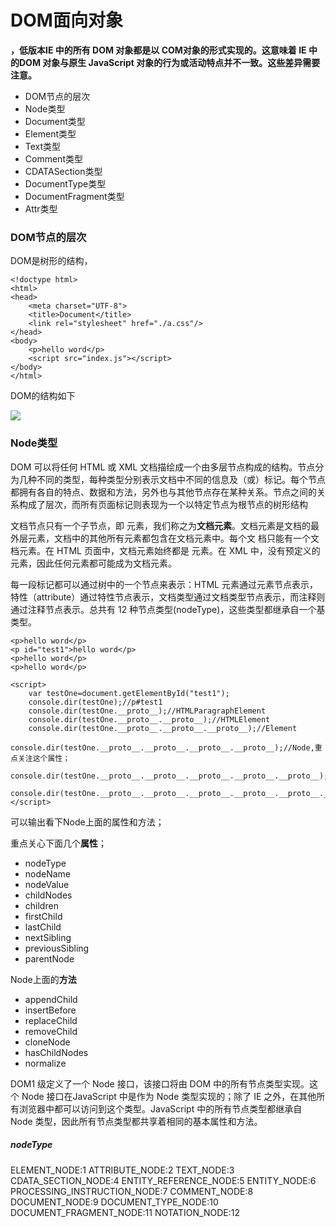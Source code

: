 # DOM面向对象

**，低版本IE 中的所有 DOM 对象都是以 COM对象的形式实现的。这意味着 IE 中的DOM 对象与原生 JavaScript 对象的行为或活动特点并不一致。这些差异需要注意。**

- DOM节点的层次
- Node类型
- Document类型
- Element类型
- Text类型
- Comment类型
- CDATASection类型
- DocumentType类型
- DocumentFragment类型
- Attr类型

### DOM节点的层次

DOM是树形的结构，

	<!doctype html>
	<html>
	<head>
	    <meta charset="UTF-8">
	    <title>Document</title>
	    <link rel="stylesheet" href="./a.css"/>
	</head>
	<body>
	    <p>hello word</p>
	    <script src="index.js"></script>
	</body>
	</html>

DOM的结构如下

![](http://i.imgur.com/tY1ymHt.png)


### Node类型

DOM 可以将任何 HTML 或 XML 文档描绘成一个由多层节点构成的结构。节点分为几种不同的类型，每种类型分别表示文档中不同的信息及（或）标记。每个节点都拥有各自的特点、数据和方法，另外也与其他节点存在某种关系。节点之间的关系构成了层次，而所有页面标记则表现为一个以特定节点为根节点的树形结构

文档节点只有一个子节点，即 <html> 元素，我们称之为**文档元素**。文档元素是文档的最外层元素，文档中的其他所有元素都包含在文档元素中。每个文
档只能有一个文档元素。在 HTML 页面中，文档元素始终都是 <html> 元素。在 XML 中，没有预定义的元素，因此任何元素都可能成为文档元素。

每一段标记都可以通过树中的一个节点来表示：HTML 元素通过元素节点表示，特性（attribute）通过特性节点表示，文档类型通过文档类型节点表示，而注释则通过注释节点表示。总共有 12 种节点类型(nodeType)，这些类型都继承自一个基类型。

    <p>hello word</p>
    <p id="test1">hello word</p>
    <p>hello word</p>
    <p>hello word</p>

    <script>
        var testOne=document.getElementById("test1");
        console.dir(testOne);//p#test1
        console.dir(testOne.__proto__);//HTMLParagraphElement
        console.dir(testOne.__proto__.__proto__);//HTMLElement
        console.dir(testOne.__proto__.__proto__.__proto__);//Element
        console.dir(testOne.__proto__.__proto__.__proto__.__proto__);//Node,重点关注这个属性；
        console.dir(testOne.__proto__.__proto__.__proto__.__proto__.__proto__);//EventTarget
        console.dir(testOne.__proto__.__proto__.__proto__.__proto__.__proto__.__proto__);//Object
    </script>

可以输出看下Node上面的属性和方法；

重点关心下面几个**属性**；

- nodeType
- nodeName
- nodeValue
- childNodes
- children
- firstChild
- lastChild
- nextSibling
- previousSibling
- parentNode

Node上面的**方法**

- appendChild
- insertBefore
- replaceChild
- removeChild
- cloneNode
- hasChildNodes
- normalize

DOM1 级定义了一个 Node 接口，该接口将由 DOM 中的所有节点类型实现。这个 Node 接口在JavaScript 中是作为 Node 类型实现的；除了 IE 之外，在其他所有浏览器中都可以访问到这个类型。JavaScript 中的所有节点类型都继承自 Node 类型，因此所有节点类型都共享着相同的基本属性和方法。

##### nodeType

ELEMENT_NODE:1
ATTRIBUTE_NODE:2
TEXT_NODE:3
CDATA_SECTION_NODE:4
ENTITY_REFERENCE_NODE:5
ENTITY_NODE:6
PROCESSING_INSTRUCTION_NODE:7
COMMENT_NODE:8
DOCUMENT_NODE:9
DOCUMENT_TYPE_NODE:10
DOCUMENT_FRAGMENT_NODE:11
NOTATION_NODE:12

